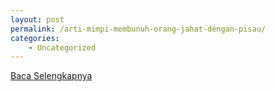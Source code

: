```yaml
---
layout: post
permalink: /arti-mimpi-membunuh-orang-jahat-dengan-pisau/
categories:
    - Uncategorized
---
```


[Baca Selengkapnya](/08)